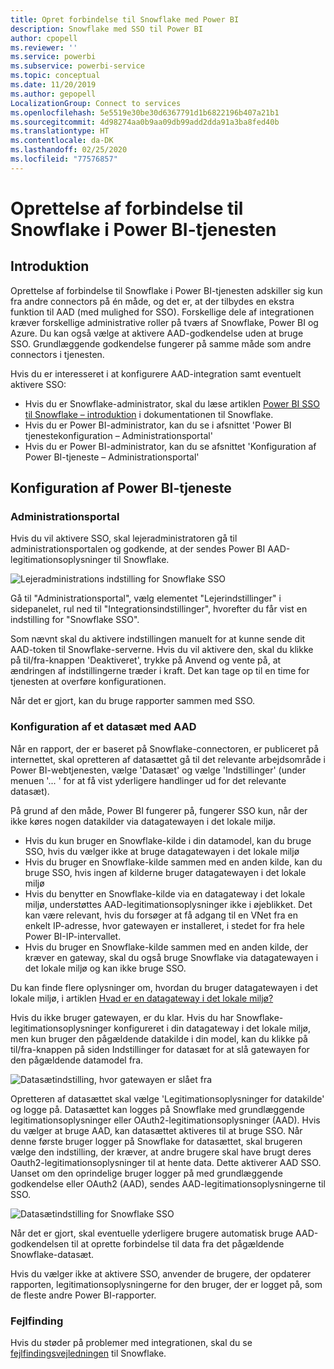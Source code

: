 ```yaml
---
title: Opret forbindelse til Snowflake med Power BI
description: Snowflake med SSO til Power BI
author: cpopell
ms.reviewer: ''
ms.service: powerbi
ms.subservice: powerbi-service
ms.topic: conceptual
ms.date: 11/20/2019
ms.author: gepopell
LocalizationGroup: Connect to services
ms.openlocfilehash: 5e5519e30be30d6367791d1b6822196b407a21b1
ms.sourcegitcommit: 4d98274aa0b9aa09db99add2dda91a3ba8fed40b
ms.translationtype: HT
ms.contentlocale: da-DK
ms.lasthandoff: 02/25/2020
ms.locfileid: "77576857"
---
```

#  <a name="connecting-to-snowflake-in-power-bi-service"></a>Oprettelse af forbindelse til Snowflake i Power BI-tjenesten

## <a name="introduction"></a>Introduktion

Oprettelse af forbindelse til Snowflake i Power BI-tjenesten adskiller sig kun fra andre connectors på én måde, og det er, at der tilbydes en ekstra funktion til AAD (med mulighed for SSO). Forskellige dele af integrationen kræver forskellige administrative roller på tværs af Snowflake, Power BI og Azure. Du kan også vælge at aktivere AAD-godkendelse uden at bruge SSO. Grundlæggende godkendelse fungerer på samme måde som andre connectors i tjenesten.

Hvis du er interesseret i at konfigurere AAD-integration samt eventuelt aktivere SSO:
* Hvis du er Snowflake-administrator, skal du læse artiklen [Power BI SSO til Snowflake – introduktion](https://docs.snowflake.net/manuals/LIMITEDACCESS/oauth-powerbi.html) i dokumentationen til Snowflake.
* Hvis du er Power BI-administrator, kan du se i afsnittet 'Power BI tjenestekonfiguration – Administrationsportal'
* Hvis du er Power BI-administrator, kan du se afsnittet 'Konfiguration af Power BI-tjeneste – Administrationsportal'

## <a name="power-bi-service-configuration"></a>Konfiguration af Power BI-tjeneste

### <a name="admin-portal"></a>Administrationsportal

Hvis du vil aktivere SSO, skal lejeradministratoren gå til administrationsportalen og godkende, at der sendes Power BI AAD-legitimationsoplysninger til Snowflake.

![Lejeradministrations indstilling for Snowflake SSO](media/service-connect-snowflake/snowflakessotenant.png)

Gå til "Administrationsportal", vælg elementet "Lejerindstillinger" i sidepanelet, rul ned til "Integrationsindstillinger", hvorefter du får vist en indstilling for "Snowflake SSO".

Som nævnt skal du aktivere indstillingen manuelt for at kunne sende dit AAD-token til Snowflake-serverne. Hvis du vil aktivere den, skal du klikke på til/fra-knappen 'Deaktiveret', trykke på Anvend og vente på, at ændringen af indstillingerne træder i kraft. Det kan tage op til en time for tjenesten at overføre konfigurationen.

Når det er gjort, kan du bruge rapporter sammen med SSO.

### <a name="configuring-a-dataset-with-aad"></a>Konfiguration af et datasæt med AAD

Når en rapport, der er baseret på Snowflake-connectoren, er publiceret på internettet, skal opretteren af datasættet gå til det relevante arbejdsområde i Power BI-webtjenesten, vælge 'Datasæt' og vælge 'Indstillinger' (under menuen '... ' for at få vist yderligere handlinger ud for det relevante datasæt).

På grund af den måde, Power BI fungerer på, fungerer SSO kun, når der ikke køres nogen datakilder via datagatewayen i det lokale miljø.

* Hvis du kun bruger en Snowflake-kilde i din datamodel, kan du bruge SSO, hvis du vælger ikke at bruge datagatewayen i det lokale miljø
* Hvis du bruger en Snowflake-kilde sammen med en anden kilde, kan du bruge SSO, hvis ingen af kilderne bruger datagatewayen i det lokale miljø
* Hvis du benytter en Snowflake-kilde via en datagateway i det lokale miljø, understøttes AAD-legitimationsoplysninger ikke i øjeblikket. Det kan være relevant, hvis du forsøger at få adgang til en VNet fra en enkelt IP-adresse, hvor gatewayen er installeret, i stedet for fra hele Power BI-IP-intervallet.
* Hvis du bruger en Snowflake-kilde sammen med en anden kilde, der kræver en gateway, skal du også bruge Snowflake via datagatewayen i det lokale miljø og kan ikke bruge SSO.

Du kan finde flere oplysninger om, hvordan du bruger datagatewayen i det lokale miljø, i artiklen [Hvad er en datagateway i det lokale miljø?](https://docs.microsoft.com/power-bi/service-gateway-onprem)

Hvis du ikke bruger gatewayen, er du klar. Hvis du har Snowflake-legitimationsoplysninger konfigureret i din datagateway i det lokale miljø, men kun bruger den pågældende datakilde i din model, kan du klikke på til/fra-knappen på siden Indstillinger for datasæt for at slå gatewayen for den pågældende datamodel fra.

![Datasætindstilling, hvor gatewayen er slået fra](media/service-connect-snowflake/snowflake_gateway_toggle_off.png)

Opretteren af datasættet skal vælge 'Legitimationsoplysninger for datakilde' og logge på. Datasættet kan logges på Snowflake med grundlæggende legitimationsoplysninger eller OAuth2-legitimationsoplysninger (AAD). Hvis du vælger at bruge AAD, kan datasættet aktiveres til at bruge SSO. Når denne første bruger logger på Snowflake for datasættet, skal brugeren vælge den indstilling, der kræver, at andre brugere skal have brugt deres Oauth2-legitimationsoplysninger til at hente data. Dette aktiverer AAD SSO. Uanset om den oprindelige bruger logger på med grundlæggende godkendelse eller OAuth2 (AAD), sendes AAD-legitimationsoplysningerne til SSO. 

![Datasætindstilling for Snowflake SSO](media/service-connect-snowflake/snowflakessocredui.png)

Når det er gjort, skal eventuelle yderligere brugere automatisk bruge AAD-godkendelsen til at oprette forbindelse til data fra det pågældende Snowflake-datasæt.

Hvis du vælger ikke at aktivere SSO, anvender de brugere, der opdaterer rapporten, legitimationsoplysningerne for den bruger, der er logget på, som de fleste andre Power BI-rapporter.

### <a name="troubleshooting"></a>Fejlfinding

Hvis du støder på problemer med integrationen, skal du se [fejlfindingsvejledningen](https://docs.snowflake.net/manuals/LIMITEDACCESS/oauth-powerbi.html#troubleshooting) til Snowflake.


